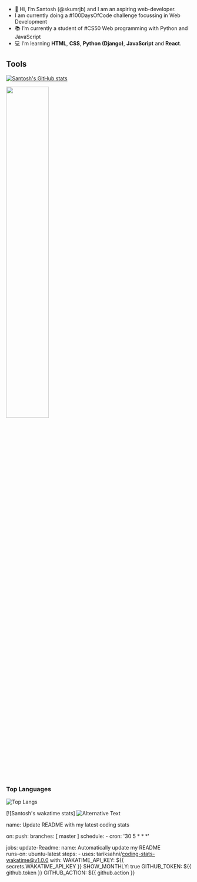- 👋 Hi, I’m Santosh (@skumrjb) and I am an aspiring web-developer.
-  I am currently doing a #100DaysOfCode challenge focussing in Web Development
- 📚 I’m currently a student of #CS50 Web programming with Python and JavaScript
- 💻 I’m learning **HTML**, **CSS**, **Python (Django)**, **JavaScript** and **React**.

## Tools

<!---
skumrjb/skumrjb is a ✨ special ✨ repository because its `README.md` (this file) appears on your GitHub profile.
You can click the Preview link to take a look at your changes.
--->

[![Santosh's GitHub stats](https://github-readme-stats.vercel.app/api?username=skumrjb&theme=dark)](https://github.com/skumrjb/github-readme-stats)

<img src="https://github-readme-streak-stats.herokuapp.com/?user=skumrjb&theme=dark" width="48%" >

### Top Languages
 ![Top Langs](https://github-readme-stats.vercel.app/api/top-langs/?username=skumrjb&layout=compact)
 
 [![Santosh's wakatime stats]
   <img src="https://github.com/skumrjb/skumrjb/blob/master/images/codeStats.svg" alt="Alternative Text"/>

 name: Update README with my latest coding stats

on:
  push:
    branches: [ master ]
  schedule:
    - cron: '30 5 * * *' 

jobs:
  update-Readme:
    name: Automatically update my README  
    runs-on: ubuntu-latest
    steps:
      - uses: tariksahni/coding-stats-wakatime@v1.0.0
        with:
          WAKATIME_API_KEY: ${{ secrets.WAKATIME_API_KEY }}
          SHOW_MONTHLY: true
          GITHUB_TOKEN: ${{ github.token }}
          GITHUB_ACTION: ${{ github.action }}

